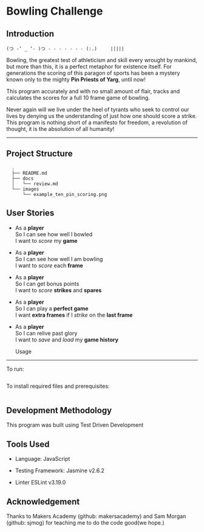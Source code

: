 
Bowling Challenge
=================

Introduction
------------

```
(つ -‘ _ ‘- )つ - - - - - - - (:.)     |||||
```

Bowling, the greatest test of athleticism and skill every wrought by mankind, but more than this, it is a perfect metaphor for existence itself. For generations the scoring of this paragon of sports has been a mystery known only to the mighty **Pin Priests of Yarg**, until now!

This program accurately and with no small amount of flair, tracks and calculates the scores for a full 10 frame game of bowling.

Never again will we live under the heel of tyrants who seek to control our lives by denying us the understanding of just how one should score a strike. This program is nothing short of a manifesto for freedom, a revolution of thought, it is the absolution of all humanity!
___

Project Structure
-----------------
```
  .
  ├── README.md
  ├── docs
  │   └── review.md
  └── images
      └── example_ten_pin_scoring.png
```

User Stories
------------


* As a **player**<br>
  So I can see how well I bowled<br>
  I want to *score* my **game**

* As a **player**<br>
  So I can see how well I am bowling<br>
  I want to *score* each **frame**

* As a **player**<br>
  So I can get bonus points<br>
  I want to *score* **strikes** and **spares**

* As a **player**<br>
  So I can play a **perfect game**<br>
  I want **extra frames** if I *strike* on the **last frame**

* As a **player**<br>
  So I can relive past glory<br>
  I want to *save* and *load* my **game history**


  Usage
-----
To run:
```

```
To install required files and prerequisites:
```

```

Development Methodology
-----------------------

This program was built using Test Driven Development

Tools Used
----------
- Language:
  JavaScript

- Testing Framework:
  Jasmine v2.6.2

- Linter
  ESLint v3.19.0


Acknowledgement
---------------

Thanks to Makers Academy (github: makersacademy) and Sam Morgan (github: sjmog) for teaching me to do the code good(we hope.)
